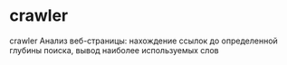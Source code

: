 # crawler
crawler
Анализ веб-страницы: нахождение ссылок до определенной глубины поиска, вывод наиболее используемых слов

